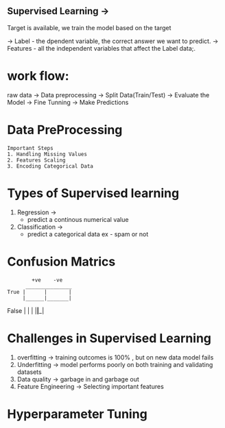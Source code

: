 
## Supervised Learning -> 
Target is available, we train the model based on the target

-> Label - the dpendent variable, the correct answer we want to predict.
-> Features - all the independent variables that affect the Label data;.

# work flow:
raw data -> Data preprocessing -> Split Data(Train/Test) -> Evaluate the Model -> Fine Tunning -> Make Predictions

# Data PreProcessing
    Important Steps
    1. Handling Missing Values
    2. Features Scaling
    3. Encoding Categorical Data

# Types of Supervised learning
1. Regression ->
    * predict a continous numerical value
2. Classification ->
    * predict a categorical data
    ex - spam or not

# Confusion Matrics
            +ve    -ve
          _______________
    True |      |       |
         |______|_______|
   False |      |       |
         |______|_______|

# Challenges in Supervised Learning

1. overfitting -> training outcomes is 100% , but on new data model fails
2. Underfitting -> model performs poorly on both training and validating datasets
3. Data quality -> garbage in and garbage out
4. Feature Engineering -> Selecting important features

# Hyperparameter Tuning

